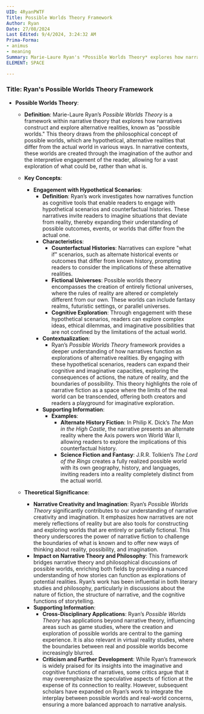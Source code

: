 ```yaml
---
UID: 4RyanPWTF
Title: Possible Worlds Theory Framework
Author: Ryan
Date: 27/08/2024
Last Edited: 9/4/2024, 3:24:32 AM
Prima-Forma:
- animus
- meaning
Summary: Marie-Laure Ryan's *Possible Worlds Theory* explores how narratives create and engage with alternative realities, allowing readers to imagine hypothetical scenarios and counterfactual histories. This framework highlights the role of narrative fiction in expanding cognitive and imaginative capacities by transcending the boundaries of the real world.
ELEMENT: SPACE

---
```

### Title: **Ryan's Possible Worlds Theory Framework**

- **Possible Worlds Theory**:
  - **Definition**: Marie-Laure Ryan’s *Possible Worlds Theory* is a framework within narrative theory that explores how narratives construct and explore alternative realities, known as "possible worlds." This theory draws from the philosophical concept of possible worlds, which are hypothetical, alternative realities that differ from the actual world in various ways. In narrative contexts, these worlds are created through the imagination of the author and the interpretive engagement of the reader, allowing for a vast exploration of what could be, rather than what is.

  - **Key Concepts**:
    - **Engagement with Hypothetical Scenarios**:
      - **Definition**: Ryan’s work investigates how narratives function as cognitive tools that enable readers to engage with hypothetical scenarios and counterfactual histories. These narratives invite readers to imagine situations that deviate from reality, thereby expanding their understanding of possible outcomes, events, or worlds that differ from the actual one.
      - **Characteristics**:
        - **Counterfactual Histories**: Narratives can explore "what if" scenarios, such as alternate historical events or outcomes that differ from known history, prompting readers to consider the implications of these alternative realities.
        - **Fictional Universes**: Possible worlds theory encompasses the creation of entirely fictional universes, where the rules of reality are altered or completely different from our own. These worlds can include fantasy realms, futuristic settings, or parallel universes.
        - **Cognitive Exploration**: Through engagement with these hypothetical scenarios, readers can explore complex ideas, ethical dilemmas, and imaginative possibilities that are not confined by the limitations of the actual world.
      - **Contextualization**:
        - Ryan’s *Possible Worlds Theory* framework provides a deeper understanding of how narratives function as explorations of alternative realities. By engaging with these hypothetical scenarios, readers can expand their cognitive and imaginative capacities, exploring the consequences of actions, the nature of reality, and the boundaries of possibility. This theory highlights the role of narrative fiction as a space where the limits of the real world can be transcended, offering both creators and readers a playground for imaginative exploration.
      - **Supporting Information**:
        - **Examples**:
          - **Alternate History Fiction**: In Philip K. Dick’s *The Man in the High Castle*, the narrative presents an alternate reality where the Axis powers won World War II, allowing readers to explore the implications of this counterfactual history.
          - **Science Fiction and Fantasy**: J.R.R. Tolkien’s *The Lord of the Rings* creates a fully realized possible world with its own geography, history, and languages, inviting readers into a reality completely distinct from the actual world.
    
  - **Theoretical Significance**:
    - **Narrative Creativity and Imagination**: Ryan’s *Possible Worlds Theory* significantly contributes to our understanding of narrative creativity and imagination. It emphasizes how narratives are not merely reflections of reality but are also tools for constructing and exploring worlds that are entirely or partially fictional. This theory underscores the power of narrative fiction to challenge the boundaries of what is known and to offer new ways of thinking about reality, possibility, and imagination.
    - **Impact on Narrative Theory and Philosophy**: This framework bridges narrative theory and philosophical discussions of possible worlds, enriching both fields by providing a nuanced understanding of how stories can function as explorations of potential realities. Ryan’s work has been influential in both literary studies and philosophy, particularly in discussions about the nature of fiction, the structure of narrative, and the cognitive functions of storytelling.
    - **Supporting Information**:
      - **Cross-Disciplinary Applications**: Ryan’s *Possible Worlds Theory* has applications beyond narrative theory, influencing areas such as game studies, where the creation and exploration of possible worlds are central to the gaming experience. It is also relevant in virtual reality studies, where the boundaries between real and possible worlds become increasingly blurred.
      - **Criticism and Further Development**: While Ryan’s framework is widely praised for its insights into the imaginative and cognitive functions of narratives, some critics argue that it may overemphasize the speculative aspects of fiction at the expense of its connection to reality. However, subsequent scholars have expanded on Ryan’s work to integrate the interplay between possible worlds and real-world concerns, ensuring a more balanced approach to narrative analysis.